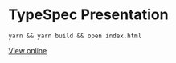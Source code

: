 # TypeSpec Presentation

```
yarn && yarn build && open index.html
```

[View online](https://patrick-reagan.com/typespec-presentation)
